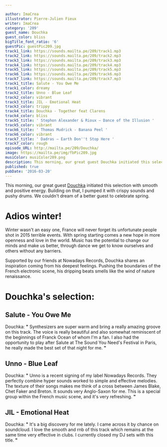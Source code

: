 ```yaml
---

author: ImaCrea
illustrator: Pierre-Julien Fieux
writer: ImaCrea
category: '209'
guest_name: Douchka
guest_color: bliss
bigTitle_font_ratio: '6'
guestPic: guestPic209.jpg
track1_link: https://sounds.mailta.pe/209/track1.mp3
track2_link: https://sounds.mailta.pe/209/track2.mp3
track3_link: https://sounds.mailta.pe/209/track3.mp3
track4_link: https://sounds.mailta.pe/209/track4.mp3
track5_link: https://sounds.mailta.pe/209/track5.mp3
track6_link: https://sounds.mailta.pe/209/track6.mp3
track7_link: https://sounds.mailta.pe/209/track7.mp3
track1_title: Salute - You Owe Me
track1_color: dreamy
track2_title: Unno - Blue Leaf
track2_color: vibrant
track3_title: JIL - Emotional Heat
track3_color: trippy
track4_title: Douchka - Together feat Clarens
track4_color: bliss
track5_title: ' Stephon Alexander & Rioux – Dance of the Illusion '
track5_color: vibrant
track6_title: ' Thomas Mudrick - Banana Peel '
track6_color: vibrant
track7_title: ' Dadras – Earth Don''t Stop Here '
track7_color: rough
episode_URL: http://mailta.pe/209/Douchka/
image: https://mailta.pe/img/fbPic209.jpg
musiColor: musiColor209.png
description: This morning, our great guest Douchka initiated this selection with smooth and positive energy. Building on that, I’ve pumped it with crispy sounds and pushy drums. We couldn't dream of a better guest to celebrate spring.
published: true
pubDate: '2016-03-20'
---
```







This morning, our great guest [Douchka](https://www.facebook.com/douchkamusic/) initiated this selection with smooth and positive energy. Building on that, I pumped it with crispy sounds and pushy drums. We couldn't dream of a better guest to celebrate spring.

# Adios winter!

Winter wasn't an easy one, France will never forget its unfortunate people shot in 2015 terrible events. With spring starting comes a new hope in more openness and love in the world. Music has the potential to change our minds and make
 us better, through dance we get to know ourselves and others without any barriers. 

Supported by our friends at Nowadays Records, Douchka shares an inspiration coming from his deepest feelings. Pushing the boundaries of the French electronic scene, his dripping beats smells like the wind of nature renaissance.
 
# Douchka's selection:

## Salute - You Owe Me

Douchka: **"** Synthesizers are super warm and bring a really amazing groove on this track. The voice is really beautiful and also somewhat reminiscent of the beginnings of Franck Ocean of whom I'm a fan. I also had the opportunity to play after Salute at The Sound You Need's Festival in Paris, he really made the best set of that night for me. **"** 

## Unno - Blue Leaf

Douchka: **"** Unno is a recent signing of my label Nowadays Records. They perfectly combine hyper sounds worked to simple and effective melodies. The texture of their songs makes me think of a cross between James Blake, Chet Faker and Breton. It sounds very Anglo-Saxon for me.
This is a special group within the French music scene, and it's very refreshing. **"** 

## JIL - Emotional Heat

Douchka: **"** It's a big discovery for me lately. I came across it by chance on soundcloud. I love the smooth and rnb of this track which remains at the same time very effective in clubs. I currently closed my DJ sets with this title. **"** 
